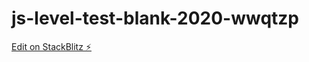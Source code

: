 # js-level-test-blank-2020-wwqtzp

[Edit on StackBlitz ⚡️](https://stackblitz.com/edit/js-level-test-blank-2020-wwqtzp)